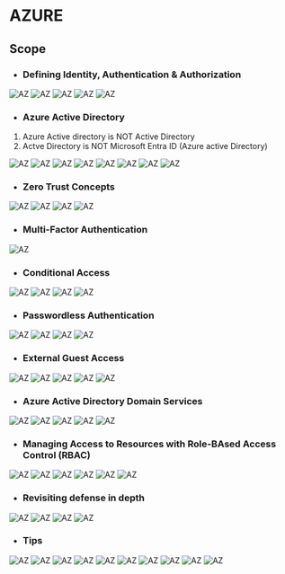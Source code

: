 # AZURE

## Scope

- ### Defining Identity, Authentication & Authorization

![AZ](./Img/1.PNG)
![AZ](./Img/2.PNG)
![AZ](./Img/3.PNG)
![AZ](./Img/4.PNG)
![AZ](./Img/5.PNG)

- ### Azure Active Directory

1.  Azure Active directory is NOT Active Directory
2.  Actve Directory is NOT Microsoft Entra ID (Azure active Directory)

![AZ](./Img/6.PNG)
![AZ](./Img/7.PNG)
![AZ](./Img/8.PNG)
![AZ](./Img/9.PNG)
![AZ](./Img/10.PNG)
![AZ](./Img/11.PNG)
![AZ](./Img/12.PNG)
![AZ](./Img/13.PNG)

- ### Zero Trust Concepts

![AZ](./Img/14.PNG)
![AZ](./Img/15.PNG)
![AZ](./Img/16.PNG)
![AZ](./Img/17.PNG)

- ### Multi-Factor Authentication

![AZ](./Img/18.PNG)

- ### Conditional Access

![AZ](./Img/19.PNG)
![AZ](./Img/20.PNG)
![AZ](./Img/21.PNG)
![AZ](./Img/22.PNG)

- ### Passwordless Authentication

![AZ](./Img/23.PNG)
![AZ](./Img/24.PNG)
![AZ](./Img/25.PNG)
![AZ](./Img/26.PNG)

- ### External Guest Access

![AZ](./Img/27.PNG)
![AZ](./Img/28.PNG)
![AZ](./Img/29.PNG)
![AZ](./Img/30.PNG)
![AZ](./Img/31.PNG)

- ### Azure Active Directory Domain Services

![AZ](./Img/32.PNG)
![AZ](./Img/33.PNG)
![AZ](./Img/34.PNG)
![AZ](./Img/35.PNG)
![AZ](./Img/36.PNG)

- ### Managing Access to Resources with Role-BAsed Access Control (RBAC)

![AZ](./Img/37.PNG)
![AZ](./Img/38.PNG)
![AZ](./Img/39.PNG)
![AZ](./Img/40.PNG)
![AZ](./Img/41.PNG)
![AZ](./Img/42.PNG)

- ### Revisiting defense in depth

![AZ](./Img/43.PNG)
![AZ](./Img/44.PNG)
![AZ](./Img/45.PNG)
![AZ](./Img/46.PNG)

- ### Tips

![AZ](./Img/47.PNG)
![AZ](./Img/48.PNG)
![AZ](./Img/49.PNG)
![AZ](./Img/50.PNG)
![AZ](./Img/51.PNG)
![AZ](./Img/52.PNG)
![AZ](./Img/53.PNG)
![AZ](./Img/54.PNG)
![AZ](./Img/55.PNG)
![AZ](./Img/56.PNG)
